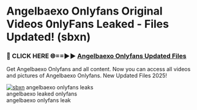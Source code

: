 # Angelbaexo Onlyfans Original Videos 0nlyFans Leaked - Files Updated! (sbxn)

<h3>🔴 CLICK HERE 🌐==►► <a href="https://tinyurl.com/3hn5wdd3" rel="nofollow">Angelbaexo Onlyfans Updated Files</a></h3>

Get Angelbaexo Onlyfans and all content. Now you can access all videos and pictures of Angelbaexo Onlyfans. New Updated Files 2025!

[![sbxn](https://i.imgur.com/4HnBqBT.gif)](https://tinyurl.com/3hn5wdd3)
angelbaexo onlyfans leaks<br>
angelbaexo leaked onlyfans<br>
angelbaexo onlyfans leak